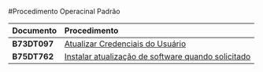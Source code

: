 #Procedimento Operacinal Padrão


| Documento | Procedimento |
|:----|:---|
|**B73DT097**| [Atualizar Credenciais do Usuário](https://github.com/dentalsul/vendedores-android-pop/blob/master/73/B73DT097%20-%20Atualizar%20Credenciais%20do%20Usu%C3%A1rio.pdf)
|**B75DT762**| [Instalar atualização de software quando solicitado](https://github.com/dentalsul/vendedores-android-pop/blob/master/75/B75DT762%20-%20Instalar%20Atualiza%C3%A7%C3%A3o%20de%20Software%20quando%20necess%C3%A1rio.pdf)

